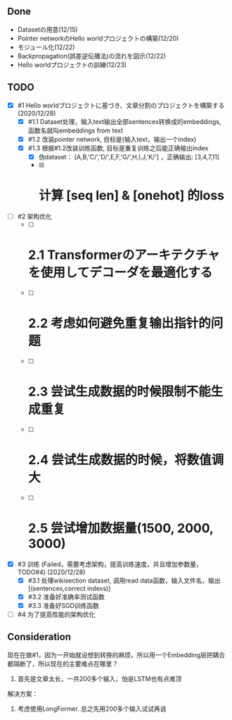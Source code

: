 ## Done
* Datasetの用意(12/15)
* Pointer networkのHello worldプロジェクトの構築(12/20)
* モジュール化(12/22)
* Backpropagation(誤差逆伝播法)の流れを図示(12/22)
* Hello worldプロジェクトの訓練(12/23)

## TODO
- [X] #1 Hello worldプロジェクトに基づき、文章分割のプロジェクトを構築する (2020/12/28)
  - [X] #1.1 Dataset处理，输入text输出全部sentences转换成的embeddings, 函数名就叫embeddings from text
  - [X] #1.2 改装pointer network, 目标是(输入text，输出一个index)
  - [X] #1.3 根据#1.2改装训练函数, 目标是重复训练之后能正确输出index
    - [X] 伪dataset： [A,B,'C/','D/',E,F,'G/',H,I,J,'K/'] ，正确输出: [3,4,7,11]
    - [X]  # 计算 [seq len] & [onehot] 的loss
- [ ] #2 架构优化
  - [ ] # 2.1 Transformerのアーキテクチャを使用してデコーダを最適化する
  - [ ] # 2.2 考虑如何避免重复输出指针的问题
  - [ ] # 2.3 尝试生成数据的时候限制不能生成重复
  - [ ] # 2.4 尝试生成数据的时候，将数值调大
  - [ ] # 2.5 尝试增加数据量(1500, 2000, 3000)
- [X] #3 训练 (Failed，需要考虑架构，提高训练速度，并且增加参数量，TODO#4) (2020/12/28)
  - [X] #3.1 处理wikisection dataset, 调用read data函数，输入文件名，输出[(sentences,correct indexs)]
  - [X] #3.2 准备好准确率测试函数
  - [X] #3.3 准备好SGD训练函数
- [ ] #4 为了提高性能的架构优化

## Consideration
现在在做#1，因为一开始就设想到转换的麻烦，所以用一个Embedding层把耦合都隔断了，所以现在的主要难点在哪里？
1. 首先是文章太长，一共200多个输入，怕是LSTM也有点难顶

解决方案：
1. 考虑使用LongFormer. 总之先用200多个输入试试再说

